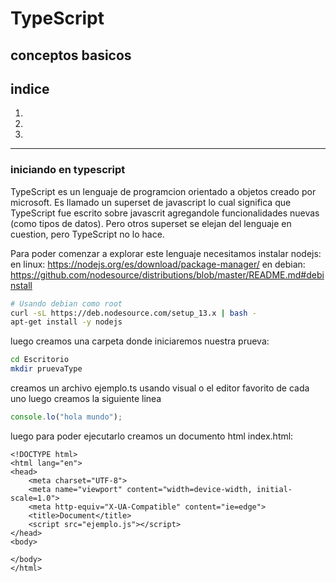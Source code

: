 # TypeScript
## conceptos basicos

## indice
1. 
2. 
3. 

------------

### iniciando en typescript
TypeScript es un lenguaje de programcion orientado a objetos creado por microsoft. Es llamado un superset de javascript lo cual significa que TypeScript fue escrito sobre javascrit agregandole funcionalidades nuevas (como tipos de datos). Pero otros superset se elejan del lenguaje en cuestion, pero TypeScript no lo hace.

Para poder comenzar a explorar este lenguaje necesitamos instalar nodejs:
en linux:
https://nodejs.org/es/download/package-manager/
en debian:
https://github.com/nodesource/distributions/blob/master/README.md#debinstall
```bash
# Usando debian como root
curl -sL https://deb.nodesource.com/setup_13.x | bash -
apt-get install -y nodejs
```
luego creamos una carpeta donde iniciaremos nuestra prueva:
```bash
cd Escritorio
mkdir pruevaType
```
creamos un archivo ejemplo.ts usando visual o el editor favorito de cada uno
luego creamos la siguiente linea
```javascript
console.lo("hola mundo");
```
luego para poder ejecutarlo creamos un documento html index.html:
```
<!DOCTYPE html>
<html lang="en">
<head>
    <meta charset="UTF-8">
    <meta name="viewport" content="width=device-width, initial-scale=1.0">
    <meta http-equiv="X-UA-Compatible" content="ie=edge">
    <title>Document</title>
    <script src="ejemplo.js"></script>
</head>
<body>
    
</body>
</html>
```
